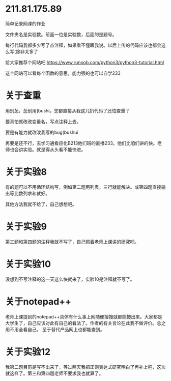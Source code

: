 # 211.81.175.89
简单记录网课的作业

文件夹名是实验数。前面一位是实验数，后面的是题号。

每行代码我都多少写了点注释，如果看不懂跟我说。以后上传的代码应该也都会这么写(除非太多了

给大家推荐个网站吧
https://www.runoob.com/python3/python3-tutorial.html

这个网站可以看每个函数的意思，能力强的也可以自学233

# 关于查重
用别怂，怂别用(bushi。您都直接从我这儿扒代码了还怕查重？

要真怕就改改变量名，写点注释上去。

要是有能力就改改我写的bug(bushui

再要是还不行，去学习通看应化B213他们班的直播233。他们比咱们讲的快。老师也会讲实验。就是得从头看不能快进。

# 关于实验8
有的题可以不用循环结构写，例如第二题用列表，三行就能解决。或第四题直接输出等比数列求和就好。

其他方法我就不给了，自己想想吧。

# 关于实验9
第三题和第四题的注释我就不写了，自己照着老师上课讲的研究吧。

# 关于实验10
没想到不写注释的这一天这么快就来了，实验10是注释就不写了。

# 关于notepad++
老师上课提到的notepad++具体有什么事上网随便搜搜就都能搜出来。大家都是大学生了，自己应该对此有自己的看法了。作者的有关言论在此我不做评价。总之用不用全看自己。
至于替代产品网上也都能查到。

# 关于实验12
我第二题目前是写不出来了，等过两天我把正则表达式研究明白了再补上吧，这次就这样了。第三和第四题老师不要求我也就算了。

